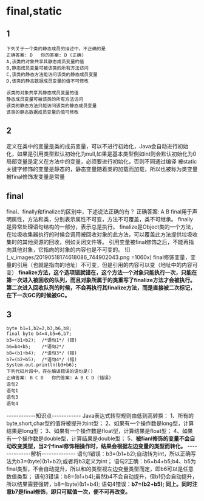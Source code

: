 # final,static
## 1
```
下列关于一个类的静态成员的描述中，不正确的是
正确答案: D   你的答案: D (正确)
A,该类的对象共享其静态成员变量的值
B,静态成员变量可被该类的所有方法访问
C,该类的静态方法能访问该类的静态成员变量
D,该类的静态数据成员变量的值不可修改
```
```
该类的对象共享其静态成员变量的值
静态成员变量可被该类的所有方法访问
该类的静态方法只能访问该类的静态成员变量
该类的静态数据成员变量的值可修改
```
## 2
定义在类中的变量是类的成员变量，可以不进行初始化，Java会自动进行初始化，如果是引用类型默认初始化为null,如果是基本类型例如int则会默认初始化为0
局部变量是定义在方法中的变量，必须要进行初始化，否则不同通过编译
被static关键字修饰的变量是静态的，静态变量随着类的加载而加载，所以也被称为类变量
被final修饰发变量是常量

## final

final、finally和finalize的区别中，下述说法正确的有？
正确答案: A B 
final用于声明属性，方法和类，分别表示属性不可变，方法不可覆盖，类不可继承。
finally是异常处理语句结构的一部分，表示总是执行。
finalize是Object类的一个方法，在垃圾收集器执行的时候会调用被回收对象的此方法，可以覆盖此方法提供垃圾收集时的其他资源的回收，例如关闭文件等。
引用变量被final修饰之后，不能再指向其他对象，它指向的对象的内容也是不可变的。
![](_v_images/20190518174618086_744902043.png =1060x)
final修饰变量，变量的引用（也就是指向的地址）不可变，但是引用的内容可以变（地址中的内容可变）
**finalize方法，这个选项错就错在，这个方法一个对象只能执行一次，只能在第一次进入被回收的队列，而且对象所属于的类重写了finalize方法才会被执行。第二次进入回收队列的时候，不会再执行其finalize方法，而是直接被二次标记，在下一次GC的时候被GC。**

## 3
```
byte b1=1,b2=2,b3,b6,b8;
final byte b4=4,b5=6,b7;
b3=(b1+b2);  /*语句1*/ (错)
b6=b4+b5;    /*语句2*/
b8=(b1+b4);  /*语句3*/ (错) 
b7=(b2+b5);  /*语句4*/ (错)
System.out.println(b3+b6);
下列代码片段中，存在编译错误的语句是()
正确答案: B C D   你的答案: A B C D (错误)
语句2
语句1
语句3
语句4
```
------------知识点------------
Java表达式转型规则由低到高转换：
1、所有的byte,short,char型的值将被提升为int型；
2、如果有一个操作数是long型，计算结果是long型；
3、如果有一个操作数是float型，计算结果是float型；
4、如果有一个操作数是double型，计算结果是double型；
5、**被fianl修饰的变量不会自动改变类型，当2个final修饰相操作时，结果会根据左边变量的类型而转化。**
--------------解析--------------
语句1错误：b3=(b1+b2);自动转为int，所以正确写法为b3=(byte)(b1+b2);或者将b3定义为int；
语句2正确：b6=b4+b5;b4、b5为final类型，不会自动提升，所以和的类型视左边变量类型而定，即b6可以是任意数值类型；
语句3错误：b8=(b1+b4);虽然b4不会自动提升，但b1仍会自动提升，所以结果需要强转，b8=(byte)(b1+b4);
语句4错误：**b7=(b2+b5); 同上。同时注意b7是final修饰，即只可赋值一次，便不可再改变。**